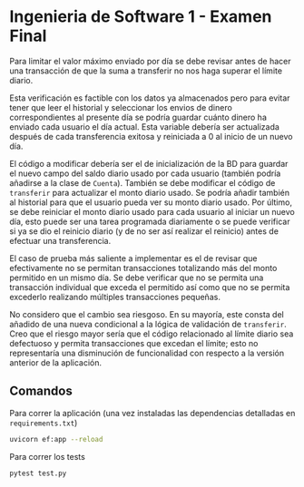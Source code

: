# Ingenieria de Software 1 - Examen Final

Para limitar el valor máximo enviado por día se debe revisar antes de hacer una transacción de que la suma a transferir no nos haga superar el límite diario.

Esta verificación es factible con los datos ya almacenados pero para evitar tener que leer el historial y seleccionar los envios de dinero correspondientes al presente día se podría guardar cuánto dinero ha enviado cada usuario el día actual. Esta variable debería ser actualizada después de cada transferencia exitosa y reiniciada a 0 al inicio de un nuevo día.

El código a modificar debería ser el de inicialización de la BD para guardar el nuevo campo del saldo diario usado por cada usuario (también podría añadirse a la clase de `Cuenta`). También se debe modificar el código de `transferir` para actualizar el monto diario usado. Se podría añadir también al historial para que el usuario pueda ver su monto diario usado. Por último, se debe reiniciar el monto diario usado para cada usuario al iniciar un nuevo día, esto puede ser una tarea programada diariamente o se puede verificar si ya se dio el reinicio diario (y de no ser así realizar el reinicio) antes de efectuar una transferencia.

El caso de prueba más saliente a implementar es el de revisar que efectivamente no se permitan transacciones totalizando más del monto permitido en un mismo día. Se debe verificar que no se permita una transacción individual que exceda el permitido así como que no se permita excederlo realizando múltiples transacciones pequeñas.

No considero que el cambio sea riesgoso. En su mayoría, este consta del añadido de una nueva condicional a la lógica de validación de `transferir`. Creo que el riesgo mayor sería que el código relacionado al límite diario sea defectuoso y permita transacciones que excedan el límite; esto no representaría una disminución de funcionalidad con respecto a la versión anterior de la aplicación.

## Comandos
Para correr la aplicación (una vez instaladas las dependencias detalladas en `requirements.txt`)

``` sh
uvicorn ef:app --reload
```

Para correr los tests

``` sh
pytest test.py
```

